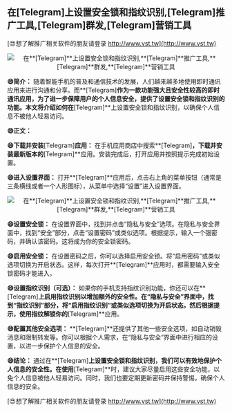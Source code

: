 ## **在**[Telegram]**上设置安全锁和指纹识别,**[Telegram]**推广工具,**[Telegram]**群发,**[Telegram]**营销工具**

[😍想了解推广相关软件的朋友请登录 http://www.vst.tw](http://www.vst.tw)

 <center><img src="https://vst.tw/MP4/tuiguang/png/5.png" alt="在**[Telegram]**上设置安全锁和指纹识别,**[Telegram]**推广工具,**[Telegram]**群发,**[Telegram]**营销工具"></center>

**😄简介：**
随着智能手机的普及和通信技术的发展，人们越来越多地使用即时通讯应用来进行沟通和分享。而**[Telegram]**作为一款功能强大且安全性较高的即时通讯应用，为了进一步保障用户的个人信息安全，提供了设置安全锁和指纹识别的功能。本文将介绍如何在**[Telegram]**上设置安全锁和指纹识别，以确保个人信息不被他人轻易访问。

**😄正文：**

**😄下载并安装**[Telegram]**应用：**
在手机应用商店中搜索**[Telegram]**，下载并安装最新版本的**[Telegram]**应用。安装完成后，打开应用并按照提示完成初始设置。

**😄进入设置界面：**
打开**[Telegram]**应用后，点击右上角的菜单按钮（通常是三条横线或者一个人形图标），从菜单中选择“设置”进入设置界面。

 <center><img src="https://vst.tw/MP4/tuiguang/png/1.png" alt="在**[Telegram]**上设置安全锁和指纹识别,**[Telegram]**推广工具,**[Telegram]**群发,**[Telegram]**营销工具"></center>

**😄设置安全锁：**
在设置界面中，找到并点击“隐私与安全”选项。在隐私与安全界面中，找到“安全”部分，点击“设置密码”或类似选项。根据提示，输入一个强密码，并确认该密码。这将成为你的安全锁密码。

**😄启用安全锁：**
在设置密码之后，你可以选择启用安全锁。将“启用密码”或类似选项切换为开启状态。这样，每次打开**[Telegram]**应用时，都需要输入安全锁密码才能进入。

**😄设置指纹识别（可选）：**
如果你的手机支持指纹识别功能，你还可以在**[Telegram]**上启用指纹识别以增加额外的安全性。在“隐私与安全”界面中，找到“指纹识别”部分，将“启用指纹识别”或类似选项切换为开启状态。然后根据提示，使用指纹解锁你的**[Telegram]**应用。

**😄配置其他安全选项：**
**[Telegram]**还提供了其他一些安全选项，如自动销毁消息和限制转发等。你可以根据个人需求，在“隐私与安全”界面中进行相应的设置，以进一步保护个人信息的安全。

**😄结论：**
通过在**[Telegram]**上设置安全锁和指纹识别，我们可以有效地保护个人信息的安全性。在使用**[Telegram]**时，建议大家尽量启用这些安全功能，以免个人信息被他人轻易访问。同时，我们也要定期更新密码并保持警惕，确保个人信息的安全。

[😍想了解推广相关软件的朋友请登录 http://www.vst.tw](http://www.vst.tw)



